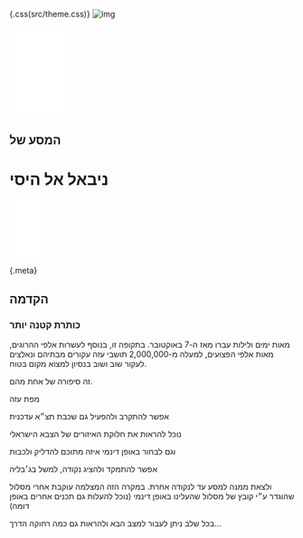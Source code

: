 {.css(src/theme.css)}
![img](img/#cover&&&&nibal_2023.jpg)

<img src="img/bts_logo.svg" alt="בצלם: מסעות עקירה]" style="max-width:100px;height:auto;">

## המסע של
# ניבאל אל היסי

<img src="img/scrol-signal.svg" alt="יש לגלול את הדף למטה" style="max-width:100px;height:auto;">


{.meta}
[](img/#cover&10&&&nibal_2023.jpg)

## הקדמה

### כותרת קטנה יותר

מאות ימים ולילות עברו מאז ה-7 באוקטובר. בתקופה זו, בנוסף לעשרות אלפי ההרוגים, מאות אלפי הפצועים, למעלה מ-2,000,000 תושבי עזה עקורים מבתיהם ונאלצים לעקור שוב ושוב בנסיון למצוא מקום בטוח.


[](img/#cover&10&&&nibal_2023.jpg)
זה סיפורה של אחת מהם.


[](map/#)
מפת עזה


[](map/#31.52261,34.43650,14.03,37.6,0.0/+overlay)
אפשר להתקרב ולהפעיל גם שכבת תצ״א עדכנית


[](map/#31.42380,34.35370,10.00,37.6,0.0/+idf-poly-outlines)
נוכל להראות את חלוקת האיזורים של הצבא הישראלי


[](map/#31.42380,34.35370,10.00,37.6,0.0/+idf-poly,+idf-poly-outlines)
וגם לבחור באופן דינמי איזה מתוכם להדליק ולכבות


[](map/#31.52888,34.47937,18.14,15.0,0/+jabalia,+rafah)
אפשר להתמקד ולהציג נקודה, למשל בג׳בליה


[](map/#31.52103,34.46974,12.79,-14.4,30.4/+jabalia-rafah:follow,+jabalia,+rafah)
ולצאת ממנה למסע עד לנקודה אחרת. במקרה הזה המצלמה עוקבת אחרי מסלול שהוגדר ע״י קובץ של מסלול שהעלינו באופן דינמי (נוכל להעלות גם תכנים אחרים באופן דומה)


[](map/#31.38169,34.34570,10.45,1.6,59.0/+jabalia,+rafah)
בכל שלב ניתן לעבור למצב הבא ולהראות גם כמה רחוקה הדרך...

